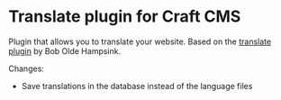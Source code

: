 Translate plugin for Craft CMS
=================

Plugin that allows you to translate your website. Based on the [translate plugin](https://github.com/boboldehampsink/translate) by Bob Olde Hampsink.

Changes:
- Save translations in the database instead of the language files